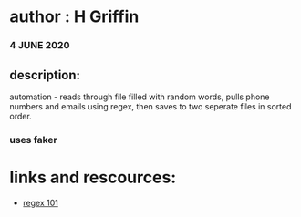 # author : H Griffin
### 4 JUNE 2020

## description:
automation - reads through file filled with random words, pulls phone numbers and emails using regex, then saves to two seperate files in sorted order.

### uses faker

# links and rescources:
- [regex 101](https://regex101.com/)
